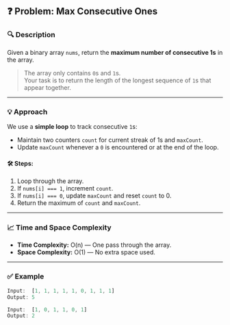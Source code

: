 ## ❓ Problem: Max Consecutive Ones

### 🔍 Description  
Given a binary array `nums`, return the **maximum number of consecutive 1s** in the array.

> The array only contains `0`s and `1`s.  
> Your task is to return the length of the longest sequence of `1`s that appear together.

---

### 💡 Approach

We use a **simple loop** to track consecutive `1`s:
- Maintain two counters `count` for current streak of 1s and `maxCount`.
- Update `maxCount` whenever a `0` is encountered or at the end of the loop.

#### 🛠️ Steps:

1. Loop through the array.
2. If `nums[i] === 1`, increment `count`.
3. If `nums[i] === 0`, update `maxCount` and reset `count` to 0.
4. Return the maximum of `count` and `maxCount`.

---

### 📈 Time and Space Complexity

- **Time Complexity:** O(n) — One pass through the array.
- **Space Complexity:** O(1) — No extra space used.

---

### ✅ Example

```js
Input:  [1, 1, 1, 1, 1, 0, 1, 1, 1]
Output: 5

Input:  [1, 0, 1, 1, 0, 1]
Output: 2
